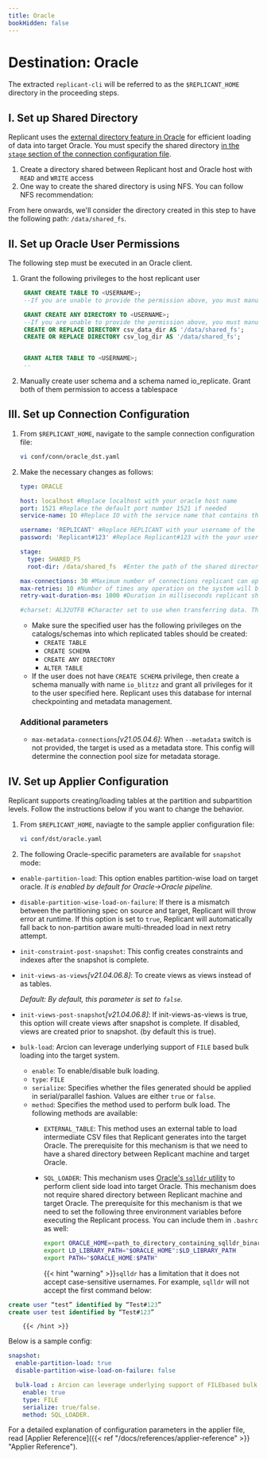```yaml
---
title: Oracle
bookHidden: false
---
```

# Destination: Oracle

The extracted `replicant-cli` will be referred to as the `$REPLICANT_HOME` directory in the proceeding steps.

## I. Set up Shared Directory

Replicant uses the [external directory feature in Oracle](https://docs.oracle.com/cd/B19306_01/server.102/b14215/et_concepts.htm) for efficient loading of data into target Oracle. You must specify the shared directory [in the `stage` section of the connection configuration file](#iii-setup-connection-configuration).

1. Create a directory shared between Replicant host and Oracle host with `READ` and `WRITE` access
2. One way to create the shared directory is using NFS. You can follow NFS recommendation:

From here onwards, we'll consider the directory created in this step to have the following path: `/data/shared_fs`.

## II. Set up Oracle User Permissions
The following step must be executed in an Oracle client.

1. Grant the following privileges to the host replicant user
   ```SQL
    GRANT CREATE TABLE TO <USERNAME>;
    --If you are unable to provide the permission above, you must manually create all the tables

    GRANT CREATE ANY DIRECTORY TO <USERNAME>;
    --If you are unable to provide the permission above, you must manually create the following directories:
    CREATE OR REPLACE DIRECTORY csv_data_dir AS '/data/shared_fs';
    CREATE OR REPLACE DIRECTORY csv_log_dir AS '/data/shared_fs';


    GRANT ALTER TABLE TO <USERNAME>;
    --
    ```
2. Manually create user schema and a schema named io_replicate. Grant both of them permission to access a tablespace

## III. Set up Connection Configuration

1. From `$REPLICANT_HOME`, navigate to the sample connection configuration file:
    ```BASH
    vi conf/conn/oracle_dst.yaml
    ```

2. Make the necessary changes as follows:
      ```YAML
      type: ORACLE

      host: localhost #Replace localhost with your oracle host name
      port: 1521 #Replace the default port number 1521 if needed
      service-name: IO #Replace IO with the service name that contains the schema you will be replicated

      username: 'REPLICANT' #Replace REPLICANT with your username of the user that connects to your oracle server
      password: 'Replicant#123' #Replace Replicant#123 with the your user's password

      stage:
        type: SHARED_FS
        root-dir: /data/shared_fs  #Enter the path of the shared directory

      max-connections: 30 #Maximum number of connections replicant can open in Oracle
      max-retries: 10 #Number of times any operation on the system will be re-attempted on failures.
      retry-wait-duration-ms: 1000 #Duration in milliseconds replicant should wait before performing then next retry of a failed operation

      #charset: AL32UTF8 #Character set to use when transferring data. This option must match the charset value in the source connection configuration.

    ```
    - Make sure the specified user has the following privileges on the catalogs/schemas into which replicated tables should be created:
      - `CREATE TABLE`
      - `CREATE SCHEMA`
      - `CREATE ANY DIRECTORY`
      - `ALTER TABLE`
    - If the user does not have `CREATE SCHEMA` privilege, then create a schema manually with name `io_blitzz` and grant all privileges for it to the user specified here. Replicant uses this database for internal checkpointing and metadata management.

    ### Additional parameters
    * `max-metadata-connections`*[v21.05.04.6]*: When `--metadata` switch is not provided, the target is used as a metadata store. This config will determine the connection pool size for metadata storage.

## IV. Set up Applier Configuration

Replicant supports creating/loading tables at the partition and subpartition levels. Follow the instructions below if you want to change the behavior.

1. From `$REPLICANT_HOME`, naviagte to the sample applier configuration file:
   ```BASH
   vi conf/dst/oracle.yaml
   ```

2. The following Oracle-specific parameters are available for `snapshot` mode:
  - `enable-partition-load`: This option enables partition-wise load on target oracle. *It is enabled by default for Oracle->Oracle pipeline.* 
  - `disable-partition-wise-load-on-failure`: If there is a mismatch between the partitioning spec on source and target, Replicant will throw error at runtime. If this option is set to `true`, Replicant will automatically fall back to non-partition aware multi-threaded load in next retry attempt.
  - `init-constraint-post-snapshot`: This config creates constraints and indexes after the snapshot is complete.
  - `init-views-as-views`*[v21.04.06.8]*: To create views as views instead of as tables. 
  
    *Default: By default, this parameter is set to `false`.*

  - `init-views-post-snapshot`*[v21.04.06.8]*: If init-views-as-views is true, this option will create views after snapshot is complete. If disabled, views are created prior to snapshot. (by default this is true).
  - `bulk-load`: Arcion can leverage underlying support of `FILE` based bulk loading into the target system.
    - `enable`: To enable/disable bulk loading.
    - `type`: `FILE`
    - `serialize`: Specifies whether the files generated should be applied in serial/parallel fashion. Values are either `true` or `false`. 
    - `method`: Specifies the method used to perform bulk load. The following methods are available:
      - `EXTERNAL_TABLE`: This method uses an external table to load intermediate CSV files that Replicant generates into the target Oracle. The prerequisite for this mechanism is that we need to have a shared directory between Replicant machine and target Oracle.
      - `SQL_LOADER`: This mechanism uses [Oracle's `sqlldr` utility](https://docs.oracle.com/cd/B19306_01/server.102/b14215/part_ldr.htm) to perform client side load into target Oracle. This mechanism does not require shared directory between Replicant machine and target Oracle. The prerequisite for this mechanism is that we need to set the following three environment variables before executing the Replicant process. You can include them in `.bashrc` as well:

        ```bash
        export ORACLE_HOME=<path_to_directory_containing_sqlldr_binary>
        export LD_LIBRARY_PATH="$ORACLE_HOME":$LD_LIBRARY_PATH
        export PATH="$ORACLE_HOME:$PATH"
        ```

        {{< hint "warning" >}}`sqlldr` has a limitation that it does not accept case-sensitive usernames. For example, `sqlldr` will not accept the first command below:
        
  ```SQL
  create user “test” identified by “Test#123”
  create user test identified by “Test#123”
  ```
        {{< /hint >}}


  Below is a sample config:

   ```YAML
   snapshot:
     enable-partition-load: true
     disable-partition-wise-load-on-failure: false

     bulk-load : Arcion can leverage underlying support of FILEbased bulk loading into the target system.
       enable: true
       type: FILE
       serialize: true/false.
       method: SQL_LOADER.

   ```
   For a detailed explanation of configuration parameters in the applier file, read [Applier Reference]({{< ref "/docs/references/applier-reference" >}} "Applier Reference").
